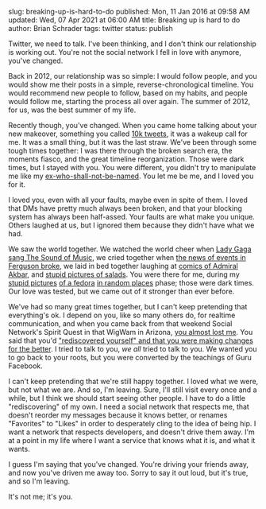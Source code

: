 slug: breaking-up-is-hard-to-do
published: Mon, 11 Jan 2016 at 09:58 AM
updated: Wed, 07 Apr 2021 at 06:00 AM
title: Breaking up is hard to do
author: Brian Schrader
tags: twitter
status: publish

Twitter, we need to talk. I've been thinking, and I don't think our relationship is working out. You're not the social network I fell in love with anymore, you've changed.

Back in 2012, our relationship was so simple: I would follow people, and you would show me their posts in a simple, reverse-chronological timeline. You would recommend new people to follow, based on my habits, and people would follow me, starting the process all over again. The summer of 2012, for us, was the best summer of my life.

Recently though, you've changed. When you came home talking about your new makeover, something you called [10k tweets][10k], it was a wakeup call for me. It was a small thing, but it was the last straw. We've been through some tough times together: I was there through the broken search era, the moments fiasco, and the great timeline reorganization. Those were dark times, but I stayed with you. You were different, you didn't try to manipulate me like my [ex-who-shall-not-be-named][facebook]. You let me be me, and I loved you for it.

[10k]: http://www.reuters.com/article/twitter-character-limit-idUSKBN0UJ1S220160105
[facebook]: https://www.facebook.com

I loved you, even with all your faults, maybe even in spite of them. I loved that DMs have pretty much always been broken, and that your blocking system has always been half-assed. Your faults are what make you unique. Others laughed at us, but I ignored them because they didn't have what we had.

We saw the world together. We watched the world cheer when [Lady Gaga sang The Sound of Music][lg], we cried together when [the news of events in Ferguson broke][fg], we laid in bed together laughing at [comics of Admiral Akbar][all dead], and [stupid pictures of salads][gg]. You were there for me, during my [stupid pictures][f1] [of a fedora][f2] [in random places][f3] phase; those were dark times. Our love was tested, but we came out of it stronger than ever before.

[lg]: http://www.huffingtonpost.com/2015/02/22/lady-gaga-sound-of-music-oscars_n_6712612.html
[fg]: http://www.usatoday.com/story/news/nation/2014/08/14/michael-brown-ferguson-missouri-timeline/14051827/
[gg]: https://twitter.com/wilshipley/status/424279529218007040
[all dead]: https://twitter.com/justicar/status/661759505978429440
[f1]: https://twitter.com/sonicrocketman/status/338809057345433600
[f2]: https://twitter.com/sonicrocketman/status/339928142695251970
[f3]: https://twitter.com/sonicrocketman/status/338529457373593601

We've had so many great times together, but I can't keep pretending that everything's ok. I depend on you, like so many others do, for realtime communication, and when you came back from that weekend Social Network's Spirit Quest in that WigWam in Arizona, [you almost lost me][ttc]. You said that you'd ["rediscovered yourself" and that you were making changes for the better][cr]. I tried to talk to you, *we all* tried to talk to you. We wanted you to go back to your roots, but you were converted by the teachings of Guru Facebook. 

[ttc]: http://brianschrader.com/archive/chris-radcliff-on-twitters-timeline-changes/
[cr]: http://globalspin.com/2014/09/communication-news-entertainment/

I can't keep pretending that we're still happy together. I loved what we were, but not what we are. And so, I'm leaving. Sure, I'll still visit every once and a while, but I think we should start seeing other people. I have to do a little "rediscovering" of my own. I need a social network that respects me, that doesn't reorder my messages because it knows better, or renames "Favorites" to "Likes" in order to desperately cling to the idea of being hip. I want a network that respects developers, and doesn't drive them away. I'm at a point in my life where I want a service that knows what it is, and what it wants. 

I guess I'm saying that you've changed. You're driving your friends away, and now you've driven me away too. Sorry to say it out loud, but it's true, and so I'm leaving.

It's not me; it's you.
